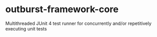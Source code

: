 outburst-framework-core
=======================

Multithreaded JUnit 4 test runner for concurrently and/or repetitively executing unit tests